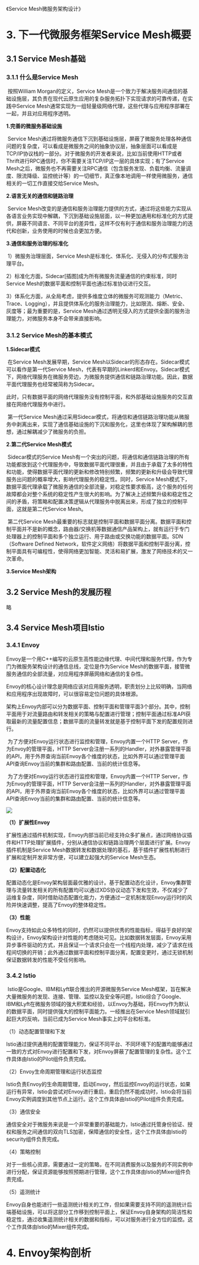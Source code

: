 《Service Mesh微服务架构设计》

# 3. 下一代微服务框架Service Mesh概要

## 3.1 Service Mesh基础

### 3.1.1 什么是Service Mesh

​	按照William Morgan的定义，Service Mesh是一个致力于解决服务间通信的基础设施层，其负责在现代云原生应用的复杂服务拓扑下实现请求的可靠传递，在实践中Service Mesh通常实现为一组轻量级网络代理，这些代理与应用程序部署在一起，并且对应用程序透明。

**1.完善的微服务基础设施**

​	Service Mesh通过将微服务通信下沉到基础设施层，屏蔽了微服务处理各种通信问题的复杂度，可以看成是微服务之间的抽象协议层，抽象层面可以看成是TCP/IP协议栈的一部分。对于微服务的开发者来说，比如当前使用HTTP或者Thrift进行RPC通信时，你不需要关注TCP/IP这一层的具体实现；有了Service Mesh之后，微服务也不再需要关注RPC通信（包含服务发现、负载均衡、流量调度、限流降级、监控统计等）的一切细节，真正像本地调用一样使用微服务，通信相关的一切工作直接交给Service Mesh。

**2.语言无关的通信和链路治理**

​	Service Mesh改变的是通信和服务治理能力提供的方式，通过将这些能力实现从各语言业务实现中解耦，下沉到基础设施层面，以一种更加通用和标准化的方式提供，屏蔽不同语言、不同平台的差异性，这样不仅有利于通信和服务治理能力的迭代和创新，业务使用的时候也会更加方便。

**3.通信和服务治理的标准化**

​	1）微服务治理层面，Service Mesh是标准化、体系化、无侵入的分布式服务治理平台。

​	2）标准化方面，Sidecar[插图]成为所有微服务流量通信的约束标准，同时Service Mesh的数据平面和控制平面也通过标准协议进行交互。

​	3）体系化方面，从全局考虑，提供多维度立体的微服务可观测能力（Metric、Trace、Logging），并且提供体系化的服务治理能力，比如限流、熔断、安全、灰度等；最为重要的是，Service Mesh通过透明无侵入的方式提供全面的服务治理能力，对微服务本身不会带来直接影响。

### 3.1.2 Service Mesh的基本模式

**1.Sidecar模式**

​	在Service Mesh发展早期，Service Mesh以Sidecar的形态存在。Sidecar模式可以看作是第一代Service Mesh，代表有早期的Linkerd和Envoy。Sidecar模式下，网络代理服务在微服务旁边，为微服务提供通信和链路治理功能。因此，数据平面代理服务也经常被简称为Sidecar。

​	此时，只有数据平面的网络代理服务没有控制平面，和外部基础设施服务的交互直接在网络代理服务中进行。

​	第一代Service Mesh通过采用Sidecar模式，将通信和通信链路治理功能从微服务中剥离出来，实现了通信基础设施的下沉和服务化，这里也体现了架构解耦的思想，通过解耦减少了微服务的负担。

**2.第二代Service Mesh模式**

​	Sidecar模式的Service Mesh有一个突出的问题，将通信和通信链路治理的所有功能都放到这个代理服务中，导致数据平面代理很重，并且由于承载了太多的特性和功能，使得数据平面代理的更新和修改特别频繁，频繁的更新和升级会导致代理服务出问题的概率增大，影响代理服务的稳定性。同时，Service Mesh模式下，数据平面代理承载了微服务通信的全部流量，对稳定性要求极高，这个服务的任何故障都会对整个系统的稳定性产生很大的影响。为了解决上述频繁升级和稳定性之间的矛盾，将策略和配置决策逻辑从代理服务中脱离出来，形成了独立的控制平面，这就是第二代Service Mesh。

​	第二代Service Mesh最重要的标志就是控制平面和数据平面分离。数据平面和控制平面并不是新的概念，路由器/交换机等数据通信产品架构上，就有运行于专门处理器上的控制平面和多个独立运行、用于路由或交换功能的数据平面。SDN（Software Defined Network，软件定义网络）将数据平面和控制平面分离，控制平面具有可编程性，使得网络更加智能、灵活和易扩展，激发了网络技术的又一次革命。

**3.Service Mesh架构**

## 3.2 Service Mesh的发展历程

略

## 3.4 Service Mesh项目Istio

### 3.4.1 Envoy

​	Envoy是一个用C++编写的云原生高性能边缘代理、中间代理和服务代理，作为专门为微服务架构设计的通信总线，定位是作为Service Mesh的数据平面，接管微服务通信的全部流量，对应用程序屏蔽网络和通信的复杂性。

​	Envoy的核心设计理念是网络应该对应用服务透明，职责划分上比较明确，当网络和应用程序出现故障时，可以很容易定位问题的具体根源。

​	架构上Envoy内部可以分为数据平面、控制平面和管理平面3个部分。其中，控制平面用于对流量路由和转发相关的策略与配置进行管理；控制平面通过标准API获取最新的流量配置信息；数据平面的流量转发就是基于控制平面下发的配置规则进行。

​	为了方便对Envoy运行状态进行监控和管理，Envoy内置一个HTTP Server，作为Envoy的管理平面，HTTP Server会注册一系列的Handler，对外暴露管理平面的API，用于外界查询当前Envoy各个维度的状态，比如外界可以通过管理平面API查询Envoy当前的集群和路由配置、当前的统计信息等。

​	为了方便对Envoy运行状态进行监控和管理，Envoy内置一个HTTP Server，作为Envoy的管理平面，HTTP Server会注册一系列的Handler，对外暴露管理平面的API，用于外界查询当前Envoy各个维度的状态，比如外界可以通过管理平面API查询Envoy当前的集群和路由配置、当前的统计信息等。

![](https://pic.imgdb.cn/item/62e50b59f54cd3f937fd33db.jpg)

**（1）扩展性Envoy**

​	扩展性通过插件机制实现，Envoy内部当前已经支持众多扩展点，通过网络协议插件和HTTP处理扩展插件，分别从通信协议和链路治理两个层面进行扩展。Envoy插件机制是Service Mesh数据转发和数据处理的基石，基于插件扩展性机制进行扩展和定制开发非常方便，可以建立起强大的Service Mesh生态。

**（2）配置动态化**

​	配置动态化是Envoy架构层面最优雅的设计。基于配置动态化设计，Envoy集群管理与流量转发相关的所有配置均可以通过XDS协议动态下发和生效，不仅减少了运维复杂度，同时借助动态配置化能力，方便通过一定机制发现Envoy运行时的风险并快速调整，提高了Envoy的整体稳定性。

**（3）性能**

​	Envoy支持如此众多特性的同时，仍然可以提供优秀的性能指标，得益于良好的架构设计，Envoy架构设计对性能的考虑随处可见。比如数据转发层面，Envoy采用异步事件驱动的方式，并且保证一个请求只会在一个线程内处理，减少了请求在线程间切换的开销；此外通过数据平面和控制平面分离，配置变更时，通过无锁机制保证数据转发的性能不受任何影响。

### 3.4.2 Istio

​	Istio是Google、IBM和Lyft联合推出的开源微服务Service Mesh框架，旨在解决大量微服务的发现、连接、管理、监控以及安全等问题，Istio综合了Google、IBM和Lyft在微服务领域的强大积累和经验，以Envoy为基础，将Envoy作为默认的数据平面，同时提供强大的控制平面能力。一经推出在Service Mesh领域就引起巨大的反响，当前已成为Service Mesh事实上的平台和标准。

（1）动态配置管理和下发

​	Istio通过提供通用的配置管理能力，保证不同平台、不同环境下的配置均能够通过一致的方式对Envoy进行配置和下发，对Envoy屏蔽了配置管理的复杂性。这个工作具体由Istio的Pilot组件负责完成。

（2）Envoy生命周期管理和运行状态监控

​	Istio负责Envoy的生命周期管理，启动Envoy，然后监控Envoy的运行状态，如果运行有异常，Istio会尝试对Envoy进行重启，重启仍然不能成功时，Istio会将当前Envoy实例调度到其他节点上运行。这个工作具体由Istio的Pilot组件负责完成。

（3）通信安全

​	通信安全对于微服务来说是一个非常重要的基础能力，Istio通过托管身份验证、授权和服务之间通信的双向TLS加密，保障通信的安全性，这个工作具体由Istio的security组件负责完成。

（4）策略控制

​	对于一些核心资源，需要通过一定的策略，在不同消费服务以及服务的不同实例中进行分配，保证资源能够按照预期进行管理，这个工作具体由Istio的Mixer组件负责完成。

（5）遥测统计

​	Envoy自身也能进行一些遥测统计相关的工作，但如果需要支持不同的遥测统计后端基础设施，可以将这部分工作移到控制平面上，保证Envoy自身架构的简洁性和稳定性，通过收集遥测统计相关的数据和指标，可以对服务进行全方位的监控。这个工作具体由Istio的Mixer组件完成。

# 4.  Envoy架构剖析


